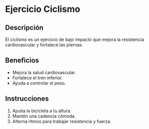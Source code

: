 # Ejercicio Ciclismo

## Descripción
El ciclismo es un ejercicio de bajo impacto que mejora la resistencia cardiovascular y fortalece las piernas.

## Beneficios
- Mejora la salud cardiovascular.
- Fortalece el tren inferior.
- Ayuda a controlar el peso.

## Instrucciones
1. Ajusta la bicicleta a tu altura.
2. Mantén una cadencia cómoda.
3. Alterna ritmos para trabajar resistencia y fuerza.